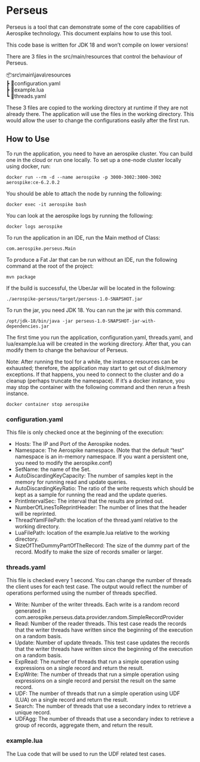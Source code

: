 # Perseus
Perseus is a tool that can demonstrate some of the core capabilities of Aerospike technology. This document explains how to use this tool.

This code base is written for JDK 18 and won’t compile on lower versions!

There are 3 files in the src/main/resources that control the behaviour of Perseus. 

📦src\main\java\resources\
┣ 📜configuration.yaml\
┣ 📜example.lua\
┗ 📜threads.yaml

These 3 files are copied to the working directory at runtime if they are not already there. The application will use the files in the working directory. This would allow the user to change the configurations easily after the first run. 

## How to Use

To run the application, you need to have an aerospike cluster. You can build one in the cloud or run one locally. To set up a one-node cluster locally using docker, run: 

```docker run --rm -d --name aerospike -p 3000-3002:3000-3002 aerospike:ce-6.2.0.2```

You should be able to attach the node by running the following:

```docker exec -it aerospike bash ```

You can look at the aerospike logs by running the following:

```docker logs aerospike```

To run the application in an IDE, run the Main method of Class:

```com.aerospike.perseus.Main```

To produce a Fat Jar that can be run without an IDE, run the following command at the root of the project:

```mvn package```
 
If the build is successful, the UberJar will be located in the following:

```./aerospike-perseus/target/perseus-1.0-SNAPSHOT.jar```

To run the jar, you need JDK 18. You can run the jar with this command.

```/opt/jdk-18/bin/java -jar perseus-1.0-SNAPSHOT-jar-with-dependencies.jar ```

The first time you run the application, configuration.yaml, threads.yaml, and lua/example.lua will be created in the working directory. After that, you can modify them to change the behaviour of Perseus.

Note: After running the tool for a while, the instance resources can be exhausted; therefore, the application may start to get out of disk/memory exceptions. If that happens, you need to connect to the cluster and do a cleanup (perhaps truncate the namespace). If it’s a docker instance, you may stop the container with the following command and then rerun a fresh instance. 

```docker container stop aerospike```

### configuration.yaml
This file is only checked once at the beginning of the execution:
- Hosts: The IP and Port of the Aerospike nodes.
- Namespace: The Aerospike namespace. (Note that the default “test” namespace is an in-memory namespace. If you want a persistent one, you need to modify the aerospike.conf) 
- SetName: the name of the Set. 
- AutoDiscardingKeyCapacity: The number of samples kept in the memory for running read and update queries. 
- AutoDiscardingKeyRatio: The ratio of the write requests which should be kept as a sample for running the read and the update queries. 
- PrintIntervalSec: The interval that the results are printed out. 
- NumberOfLinesToReprintHeader: The number of lines that the header will be reprinted. 
- ThreadYamlFilePath: the location of the thread.yaml relative to the working directory. 
- LuaFilePath: location of the example.lua relative to the working directory. 
- SizeOfTheDummyPartOfTheRecord: The size of the dummy part of the record. Modify to make the size of records smaller or larger. 

### threads.yaml
This file is checked every 1 second. You can change the number of threads the client uses for each test case. The output would reflect the number of operations performed using the number of threads specified.
- Write: Number of the writer threads. Each write is a random record generated in com.aerospike.perseus.data.provider.random.SimpleRecordProvider
- Read: Number of the reader threads. This test case reads the records that the writer threads have written since the beginning of the execution on a random basis. 
- Update: Number of update threads. This test case updates the records that the writer threads have written since the beginning of the execution on a random basis. 
- ExpRead: The number of threads that run a simple operation using expressions on a single record and return the result.
- ExpWrite: The number of threads that run a simple operation using expressions on a single record and persist the result on the same record.
- UDF: The number of threads that run a simple operation using UDF (LUA) on a single record and return the result.
- Search: The number of threads that use a secondary index to retrieve a unique record. 
- UDFAgg: The number of threads that use a secondary index to retrieve a group of records, aggregate them, and return the result. 

### example.lua
The Lua code that will be used to run the UDF related test cases.
